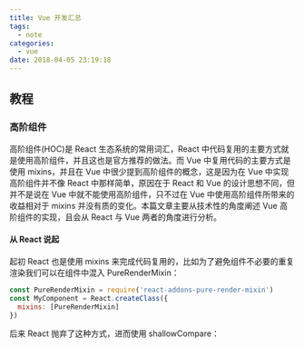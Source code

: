 ```yaml
---
title: Vue 开发汇总
tags:
  - note
categories:
  - vue
date: 2018-04-05 23:19:18
---
```


## 教程
### 高阶组件
高阶组件(HOC)是 React 生态系统的常用词汇，React 中代码复用的主要方式就是使用高阶组件，并且这也是官方推荐的做法。而 Vue 中复用代码的主要方式是使用 mixins，并且在 Vue 中很少提到高阶组件的概念，这是因为在 Vue 中实现高阶组件并不像 React 中那样简单，原因在于 React 和 Vue 的设计思想不同，但并不是说在 Vue 中就不能使用高阶组件，只不过在 Vue 中使用高阶组件所带来的收益相对于 mixins 并没有质的变化。本篇文章主要从技术性的角度阐述 Vue 高阶组件的实现，且会从 React 与 Vue 两者的角度进行分析。

#### 从 React 说起
起初 React 也是使用 mixins 来完成代码复用的，比如为了避免组件不必要的重复渲染我们可以在组件中混入 PureRenderMixin：
```js
const PureRenderMixin = require('react-addons-pure-render-mixin')
const MyComponent = React.createClass({
  mixins: [PureRenderMixin]
})
```
后来 React 抛弃了这种方式，进而使用 shallowCompare：
```js
```
